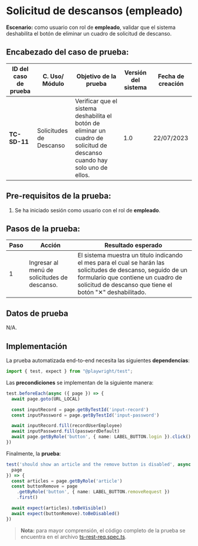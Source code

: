 # Solicitud de descansos (empleado)

**Escenario:** como usuario con rol de **empleado**, validar que el sistema deshabilita el botón de eliminar un cuadro de solicitud de descanso.

## Encabezado del caso de prueba:

| ID del caso de prueba | C. Uso/ Módulo | Objetivo de la prueba                                                                        | Versión del sistema | Fecha de creación |
| --------------------- | -------------- | -------------------------------------------------------------------------------------------- | ------------------- | ----------------- |
| **TC-SD-11**          | Solicitudes de Descanso | Verificar que el sistema deshabilita el botón de eliminar un cuadro de solicitud de descanso cuando hay solo uno de ellos. | 1.0                 | 22/07/2023        |

## Pre-requisitos de la prueba:

1. Se ha iniciado sesión como usuario con el rol de **empleado**.

## Pasos de la prueba:

| Paso | Acción                                                                 | Resultado esperado                                                                                                                                                               |
| ---- | ---------------------------------------------------------------------- | -------------------------------------------------------------------------------------------------------------------------------------------------------------------------------- |
| 1 | Ingresar al menú de solicitudes de descanso. | El sistema muestra un titulo indicando el mes para el cual se harán las solicitudes de descanso, seguido de un formulario que contiene un cuadro de solicitud de descanso que tiene el botón "✕" deshabilitado. |



## Datos de prueba

N/A.

## Implementación

La prueba automatizada end-to-end necesita las siguientes **dependencias**:

```typescript
import { test, expect } from "@playwright/test";
```

Las **precondiciones** se implementan de la siguiente manera:

```typescript
test.beforeEach(async ({ page }) => {
  await page.goto(URL_LOCAL)

  const inputRecord = page.getByTestId('input-record')
  const inputPassword = page.getByTestId('input-password')

  await inputRecord.fill(recordUserEmployee)
  await inputPassword.fill(passwordDefault)
  await page.getByRole('button', { name: LABEL_BUTTON.login }).click()
})
```

Finalmente, la **prueba**:

```typescript
test('should show an article and the remove button is disabled', async ({
  page
}) => {
  const articles = page.getByRole('article')
  const buttonRemove = page
    .getByRole('button', { name: LABEL_BUTTON.removeRequest })
    .first()

  await expect(articles).toBeVisible()
  await expect(buttonRemove).toBeDisabled()
})
```

> **Nota:** para mayor comprensión, el código completo de la prueba se encuentra en el archivo [ts-rest-req.spec.ts]().